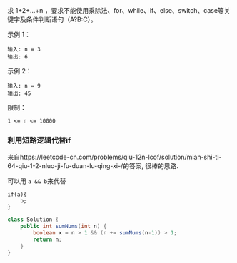 求 1+2+...+n ，要求不能使用乘除法、for、while、if、else、switch、case等关键字及条件判断语句（A?B:C）。

 

示例 1：
```
输入: n = 3
输出: 6
```
示例 2：
```
输入: n = 9
输出: 45
```

限制：

`1 <= n <= 10000`



### 利用短路逻辑代替if

来自https://leetcode-cn.com/problems/qiu-12n-lcof/solution/mian-shi-ti-64-qiu-1-2-nluo-ji-fu-duan-lu-qing-xi-/的答案, 很棒的思路.

可以用 `a && b`来代替

```
if(a){
	b;
}
```

```java
class Solution {
    public int sumNums(int n) {
        boolean x = n > 1 && (n += sumNums(n-1)) > 1;
        return n;
    }
}
```

